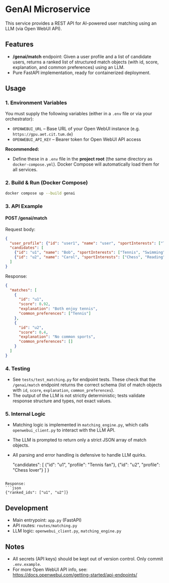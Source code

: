 # GenAI Microservice

This service provides a REST API for AI-powered user matching using an LLM (via Open WebUI API).

## Features
- **/genai/match** endpoint: Given a user profile and a list of candidate users, returns a ranked list of structured match objects (with id, score, explanation, and common preferences) using an LLM.
- Pure FastAPI implementation, ready for containerized deployment.

## Usage

### 1. Environment Variables
You must supply the following variables (either in a `.env` file or via your orchestrator):

- `OPENWEBUI_URL` – Base URL of your Open WebUI instance (e.g. `https://gpu.aet.cit.tum.de`)
- `OPENWEBUI_API_KEY` – Bearer token for Open WebUI API access


**Recommended:**
- Define these in a `.env` file in the **project root** (the same directory as `docker-compose.yml`). Docker Compose will automatically load them for all services.


### 2. Build & Run (Docker Compose)

```sh
docker compose up --build genai
```

### 3. API Example

#### POST /genai/match
Request body:
```json
{
  "user_profile": {"id": "user1", "name": "user", "sportInterests": ["Tennis", "Swimming"], "bio": "I love tennis and swimming", "skillLevel": "Beginner"},
  "candidates": [
    {"id": "u1", "name": "Bob", "sportInterests": ["Tennis", "Swimming"], "bio": "I love tennis and swimming", "skillLevel": "Beginner"},
    {"id": "u2", "name": "Carol", "sportInterests": ["Chess", "Reading"], "bio": "I love chess and reading", "skillLevel": "Beginner"}
  ]
}
```
Response:
```json
{
  "matches": [
    {
      "id": "u1",
      "score": 0.92,
      "explanation": "Both enjoy tennis",
      "common_preferences": ["Tennis"]
    },
    {
      "id": "u2",
      "score": 0.4,
      "explanation": "No common sports",
      "common_preferences": []
    }
  ]
}
```

### 4. Testing
- See `tests/test_matching.py` for endpoint tests. These check that the `/genai/match` endpoint returns the correct schema (list of match objects with `id`, `score`, `explanation`, `common_preferences`).
- The output of the LLM is not strictly deterministic; tests validate response structure and types, not exact values.

### 5. Internal Logic
- Matching logic is implemented in `matching_engine.py`, which calls `openwebui_client.py` to interact with the LLM API.
- The LLM is prompted to return only a strict JSON array of match objects.
- All parsing and error handling is defensive to handle LLM quirks.

  "candidates": [
    {"id": "u1", "profile": "Tennis fan"},
    {"id": "u2", "profile": "Chess lover"}
  ]
}
```

Response:
```json
{"ranked_ids": ["u1", "u2"]}
```

## Development
- Main entrypoint: `app.py` (FastAPI)
- API routes: `routes/matching.py`
- LLM logic: `openwebui_client.py`, `matching_engine.py`

## Notes
- All secrets (API keys) should be kept out of version control. Only commit `.env.example`.
- For more Open WebUI API info, see: https://docs.openwebui.com/getting-started/api-endpoints/
